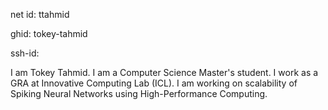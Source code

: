 net id: ttahmid

ghid: tokey-tahmid

ssh-id:

I am Tokey Tahmid. I am a Computer Science Master's student. I work as a GRA at Innovative Computing Lab (ICL). I am working on scalability of Spiking Neural Networks using High-Performance Computing.

